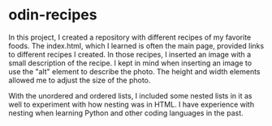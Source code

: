 # odin-recipes

In this project, I created a repository with different recipes of my favorite foods. The index.html, which I learned is often the main page, provided links to different recipes I created. In those recipes, I inserted an image with a small description of the recipe. I kept in mind when inserting an image to use the "alt" element to describe the photo. The height and width elements allowed me to adjust the size of the photo.

With the unordered and ordered lists, I included some nested lists in it as well to experiment with how nesting was in HTML. I have experience with nesting when learning Python and other coding languages in the past.